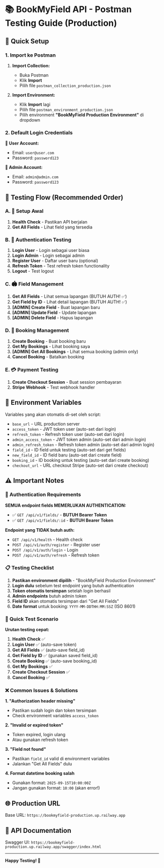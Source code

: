 # 📚 BookMyField API - Postman Testing Guide (Production)

## 🚀 Quick Setup

### 1. Import ke Postman

1. **Import Collection:**

   - Buka Postman
   - Klik **Import**
   - Pilih file `postman_collection_production.json`

2. **Import Environment:**
   - Klik **Import** lagi
   - Pilih file `postman_environment_production.json`
   - Pilih environment **"BookMyField Production Environment"** di dropdown

### 2. Default Login Credentials

**🔑 User Account:**

- Email: `user@user.com`
- Password: `password123`

**👑 Admin Account:**

- Email: `admin@admin.com`
- Password: `password123`

## 🧪 Testing Flow (Recommended Order)

### A. 🏁 Setup Awal

1. **Health Check** - Pastikan API berjalan
2. **Get All Fields** - Lihat field yang tersedia

### B. 🔐 Authentication Testing

1. **Login User** - Login sebagai user biasa
2. **Login Admin** - Login sebagai admin
3. **Register User** - Daftar user baru (optional)
4. **Refresh Token** - Test refresh token functionality
5. **Logout** - Test logout

### C. 🏟️ Field Management

1. **Get All Fields** - Lihat semua lapangan (BUTUH AUTH! ✅)
2. **Get Field by ID** - Lihat detail lapangan (BUTUH AUTH! ✅)
3. **[ADMIN] Create Field** - Buat lapangan baru
4. **[ADMIN] Update Field** - Update lapangan
5. **[ADMIN] Delete Field** - Hapus lapangan

### D. 📅 Booking Management

1. **Create Booking** - Buat booking baru
2. **Get My Bookings** - Lihat booking saya
3. **[ADMIN] Get All Bookings** - Lihat semua booking (admin only)
4. **Cancel Booking** - Batalkan booking

### E. 💳 Payment Testing

1. **Create Checkout Session** - Buat session pembayaran
2. **Stripe Webhook** - Test webhook handler

## 🔧 Environment Variables

Variables yang akan otomatis di-set oleh script:

- `base_url` - URL production server
- `access_token` - JWT token user (auto-set dari login)
- `refresh_token` - Refresh token user (auto-set dari login)
- `admin_access_token` - JWT token admin (auto-set dari admin login)
- `admin_refresh_token` - Refresh token admin (auto-set dari admin login)
- `field_id` - ID field untuk testing (auto-set dari get fields)
- `new_field_id` - ID field baru (auto-set dari create field)
- `booking_id` - ID booking untuk testing (auto-set dari create booking)
- `checkout_url` - URL checkout Stripe (auto-set dari create checkout)

## ⚠️ Important Notes

### 🔐 Authentication Requirements

**SEMUA endpoint fields MEMERLUKAN AUTHENTICATION:**

- ✅ `GET /api/v1/fields/` - **BUTUH Bearer Token**
- ✅ `GET /api/v1/fields/:id` - **BUTUH Bearer Token**

**Endpoint yang TIDAK butuh auth:**

- `GET /api/v1/health` - Health check
- `POST /api/v1/auth/register` - Register user
- `POST /api/v1/auth/login` - Login
- `POST /api/v1/auth/refresh` - Refresh token

### 📋 Testing Checklist

1. **Pastikan environment dipilih** - "BookMyField Production Environment"
2. **Login dulu** sebelum test endpoint yang butuh authentication
3. **Token otomatis tersimpan** setelah login berhasil
4. **Admin endpoints** butuh admin token
5. **Field ID** akan otomatis tersimpan dari "Get All Fields"
6. **Date format** untuk booking: `YYYY-MM-DDTHH:MM:SSZ` (ISO 8601)

### 🎯 Quick Test Scenario

**Urutan testing cepat:**

1. **Health Check** ✅
2. **Login User** ✅ (auto-save token)
3. **Get All Fields** ✅ (auto-save field_id)
4. **Get Field by ID** ✅ (gunakan saved field_id)
5. **Create Booking** ✅ (auto-save booking_id)
6. **Get My Bookings** ✅
7. **Create Checkout Session** ✅
8. **Cancel Booking** ✅

### ❌ Common Issues & Solutions

**1. "Authorization header missing"**

- Pastikan sudah login dan token tersimpan
- Check environment variables `access_token`

**2. "Invalid or expired token"**

- Token expired, login ulang
- Atau gunakan refresh token

**3. "Field not found"**

- Pastikan `field_id` valid di environment variables
- Jalankan "Get All Fields" dulu

**4. Format datetime booking salah**

- Gunakan format: `2025-09-15T10:00:00Z`
- Jangan gunakan format: `10:00` (akan error!)

## 🌐 Production URL

Base URL: `https://bookmyfield-production.up.railway.app`

## 📖 API Documentation

Swagger UI: `https://bookmyfield-production.up.railway.app/swagger/index.html`

---

**Happy Testing! 🚀**
